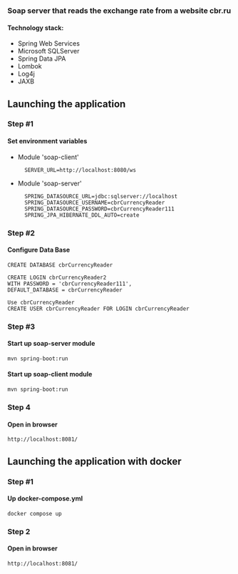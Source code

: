 ### Soap server that reads the exchange rate from a website cbr.ru

#### Technology stack:
* Spring Web Services
* Microsoft SQLServer
* Spring Data JPA
* Lombok
* Log4j
* JAXB

## Launching the application
### Step #1
#### Set environment variables

- Module 'soap-client' 
  ```
    SERVER_URL=http://localhost:8080/ws
  ```
- Module 'soap-server' 
  ```
    SPRING_DATASOURCE_URL=jdbc:sqlserver://localhost
    SPRING_DATASOURCE_USERNAME=cbrCurrencyReader
    SPRING_DATASOURCE_PASSWORD=cbrCurrencyReader111
    SPRING_JPA_HIBERNATE_DDL_AUTO=create
  ```
### Step #2
#### Configure Data Base
```
CREATE DATABASE cbrCurrencyReader
```
```
CREATE LOGIN cbrCurrencyReader2   
WITH PASSWORD = 'cbrCurrencyReader111',
DEFAULT_DATABASE = cbrCurrencyReader
```
```
Use cbrCurrencyReader
CREATE USER cbrCurrencyReader FOR LOGIN cbrCurrencyReader
```
### Step #3
#### Start up soap-server module
```
mvn spring-boot:run
```
#### Start up soap-client module
```
mvn spring-boot:run
```
### Step 4
#### Open in browser
```
http://localhost:8081/
```
## Launching the application with docker
### Step #1
#### Up docker-compose.yml
```
docker compose up
```
### Step 2
#### Open in browser
```
http://localhost:8081/
```